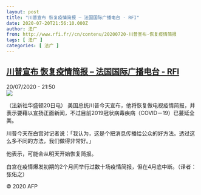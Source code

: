 ```yaml
---
layout: post
title: "川普宣布 恢复疫情简报 – 法国国际广播电台 - RFI"
date: 2020-07-20T21:56:10.000Z
author: 法广
from: http://www.rfi.fr//cn/contenu/20200720-川普宣布-恢复疫情简报
tags: [ 法广 ]
categories: [ 法广 ]
---
```

<!--1595282170000-->
[川普宣布 恢复疫情简报 – 法国国际广播电台 - RFI](http://www.rfi.fr//cn/contenu/20200720-%E5%B7%9D%E6%99%AE%E5%AE%A3%E5%B8%83-%E6%81%A2%E5%A4%8D%E7%96%AB%E6%83%85%E7%AE%80%E6%8A%A5)
------

<div>
<div>20/07/2020 - 21:50</div><img src="https://s.rfi.fr/media/display/9149a260-caca-11ea-be97-005056a964fe/w:310/p:16x9/int0001b.200721035002.jpg"><div class="t-content__body u-clearfix"><div class="m-interstitial"></div><p>（法新社华盛顿20日电）    美国总统川普今天宣布，他将恢复做电视疫情简报，并表示要藉以宣扬正面新闻，不过目前2019冠状病毒疾病（COVID－19）已蔓延全美。</p><p>    川普今天在白宫对记者说：「我认为，这是个把消息传播给公众的好方法。透过这么多不同的方法，我们做得非常好。」</p><p>    他表示，可能会从明天开始恢复简报。</p><p>    白宫在疫情爆发初期的2个月间举行过数十场疫情简报，但在4月底中断。（译者：张佑之）</p><p class="t-copyright">© 2020 AFP</p>        </div>
</div>
